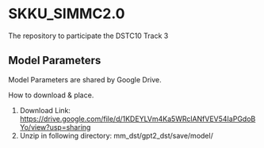 # SKKU_SIMMC2.0
The repository to participate the DSTC10 Track 3

## Model Parameters
Model Parameters are shared by Google Drive.

How to download & place.
1. Download Link: https://drive.google.com/file/d/1KDEYLVm4Ka5WRclANfVEV54IaPGdoBYo/view?usp=sharing
2. Unzip in following directory:
  mm_dst/gpt2_dst/save/model/
